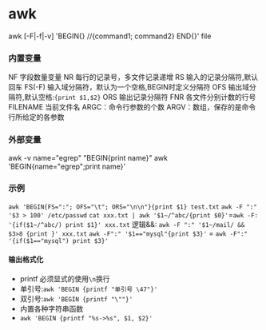 # awk
awk [-F|-f|-v] 'BEGIN{} //{command1; command2} END{}' file
### 内置变量
NF          字段数量变量
NR          每行的记录号，多文件记录递增
RS       输入的记录分隔符,默认回车
FS(-F)   输入域分隔符，默认为一个空格,BEGIN时定义分隔符
OFS   输出域分隔符,默认空格:`{print $1,$2}`
ORS   输出记录分隔符 
FNR 各文件分别计数的行号
FILENAME 当前文件名
ARGC：命令行参数的个数
ARGV：数组，保存的是命令行所给定的各参数
### 外部变量
awk -v name="egrep" "BEGIN{print name}"
awk 'BEGIN{name="egrep";print name}'  
### 示例
`awk 'BEGIN{FS=":"; OFS="\t"; ORS="\n\n"}{print $1} test.txt`
`awk -F ":" '$3 > 100' /etc/passwd`
`cat xxx.txt | awk '$1~/^abc/{print $0}'`=`awk -F: '{if($1~/^abc/) print $1}' xxx.txt`
逻辑&&: `awk -F ":" '$1~/mail/ && $3>8 {print }' xxx.txt`
`awk -F":" '$1=="mysql"{print $3}'` = `awk -F":" '{if($1=="mysql") print $3}'`
#### 输出格式化
- printf 必须显式的使用`\n`换行
- 单引号:`awk 'BEGIN {printf "单引号 \47"}'`
- 双引号:`awk 'BEGIN {printf "\""}'`
- 内置各种字符串函数
- `awk 'BEGIN {printf "%s->%s", $1, $2}'`
